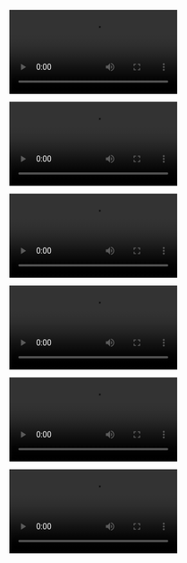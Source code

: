 <video src=".\MP4\0x4eq-yjarc.mp4"></video>   

<video src=".\MP4\6sclu-75ci4.mp4"></video>   

<video src=".\MP4\8leok-w9jre.mp4"></video>   

<video src=".\MP4\8msqc-thzwo.mp4"></video>   

<video src=".\MP4\dui0a-zd6ld.mp4"></video>   

<video src=".\MP4\e0ocw-v35go.mp4"></video>   

